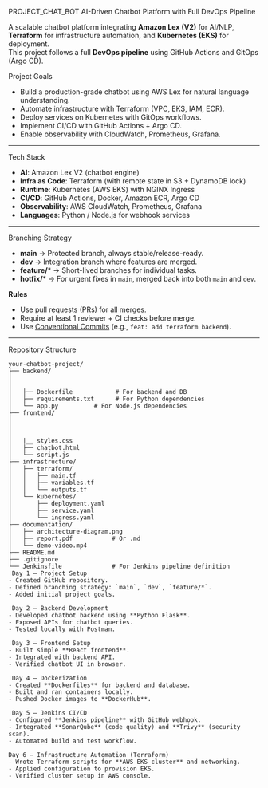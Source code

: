  PROJECT_CHAT_BOT
 AI-Driven Chatbot Platform with Full DevOps Pipeline

A scalable chatbot platform integrating **Amazon Lex (V2)** for AI/NLP, **Terraform** for infrastructure automation, and **Kubernetes (EKS)** for deployment.  
This project follows a full **DevOps pipeline** using GitHub Actions and GitOps (Argo CD).



Project Goals
- Build a production-grade chatbot using AWS Lex for natural language understanding.  
- Automate infrastructure with Terraform (VPC, EKS, IAM, ECR).  
- Deploy services on Kubernetes with GitOps workflows.  
- Implement CI/CD with GitHub Actions + Argo CD.  
- Enable observability with CloudWatch, Prometheus, Grafana.  

---

 Tech Stack
- **AI**: Amazon Lex V2 (chatbot engine)  
- **Infra as Code**: Terraform (with remote state in S3 + DynamoDB lock)  
- **Runtime**: Kubernetes (AWS EKS) with NGINX Ingress  
- **CI/CD**: GitHub Actions, Docker, Amazon ECR, Argo CD  
- **Observability**: AWS CloudWatch, Prometheus, Grafana  
- **Languages**: Python / Node.js for webhook services  

---

 Branching Strategy
- **main** → Protected branch, always stable/release-ready.  
- **dev** → Integration branch where features are merged.  
- **feature/*** → Short-lived branches for individual tasks.  
- **hotfix/*** → For urgent fixes in `main`, merged back into both `main` and `dev`.  

**Rules**  
- Use pull requests (PRs) for all merges.  
- Require at least 1 reviewer + CI checks before merge.  
- Use [Conventional Commits](https://www.conventionalcommits.org/) (e.g., `feat: add terraform backend`).  

---

 Repository Structure

```text
your-chatbot-project/
├── backend/
│   
│
│   ├── Dockerfile            # For backend and DB
│   ├── requirements.txt      # For Python dependencies
│   └── app.py          # For Node.js dependencies
├── frontend/
│   
│   
│   
│   |__ styles.css
│   ├── chatbot.html            
│   └── script.js          
├── infrastructure/
│   ├── terraform/
│   │   ├── main.tf
│   │   ├── variables.tf
│   │   └── outputs.tf
│   └── kubernetes/
│       ├── deployment.yaml
│       ├── service.yaml
│       └── ingress.yaml
├── documentation/
│   ├── architecture-diagram.png
│   ├── report.pdf           # Or .md
│   └── demo-video.mp4
├── README.md
├── .gitignore
└── Jenkinsfile              # For Jenkins pipeline definition
 Day 1 – Project Setup  
- Created GitHub repository.  
- Defined branching strategy: `main`, `dev`, `feature/*`.  
- Added initial project goals.  

 Day 2 – Backend Development  
- Developed chatbot backend using **Python Flask**.  
- Exposed APIs for chatbot queries.  
- Tested locally with Postman.  

 Day 3 – Frontend Setup  
- Built simple **React frontend**.  
- Integrated with backend API.  
- Verified chatbot UI in browser.  

 Day 4 – Dockerization  
- Created **Dockerfiles** for backend and database.  
- Built and ran containers locally.  
- Pushed Docker images to **DockerHub**.  

 Day 5 – Jenkins CI/CD  
- Configured **Jenkins pipeline** with GitHub webhook.  
- Integrated **SonarQube** (code quality) and **Trivy** (security scan).  
- Automated build and test workflow.  

Day 6 – Infrastructure Automation (Terraform)  
- Wrote Terraform scripts for **AWS EKS cluster** and networking.  
- Applied configuration to provision EKS.  
- Verified cluster setup in AWS console.  
